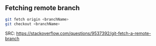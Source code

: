 ## Fetching remote branch

```bash
git fetch origin <branchName>
git checkout <branchName>
```

SRC: https://stackoverflow.com/questions/9537392/git-fetch-a-remote-branch

## 